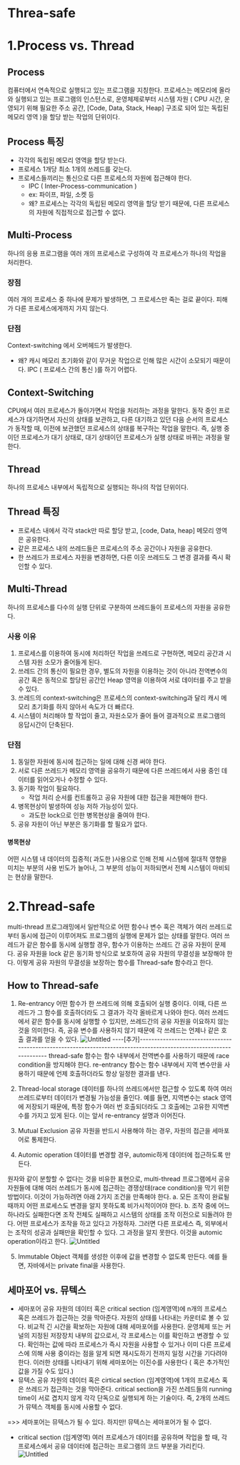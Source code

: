  # Threa-safe

 # 1.Process vs. Thread
 ## Process
 컴퓨터에서 연속적으로 실행되고 있는 프로그램을 지칭한다. 프로세스는 메모리에 올라와 실행되고 있는 프로그램의 인스턴스로, 운영체제로부터 시스템 자원 ( CPU 시간, 운영되기 위해 필요한 주소 공간, [Code, Data, Stack, Heap] 구조로 되어 있는 독립된 메모리 영역 )을 할당 받는 작업의 단위이다.

## Process 특징
* 각각의 독립된 메모리 영역을 할당 받는다.
* 프로세스 1개당 최소 1개의 쓰레드를 갖는다.
* 프로세스들끼리는 통신으로 다른 프로세스의 자원에 접근해야 한다. 
    * IPC ( Inter-Process-communication )
    * ex: 파이프, 파일, 소켓 등
    * 왜? 프로세스는 각각의 독립된 메모리 영역을 할당 받기 때문에, 다른 프로세스의 자원에 직접적으로 접근할 수 없다.

## Multi-Process
하나의 응용 프로그램을 여러 개의 프로세스로 구성하여 각 프로세스가 하나의 작업을 처리한다.

### 장점
여러 개의 프로세스 중 하나에 문제가 발생하면, 그 프로세스만 죽는 걸로 끝이다. 피해가 다른 프로세스에게까지 가지 않는다.

### 단점
Context-switching 에서 오버헤드가 발생한다.
* 왜?
    캐시 메모리 초기화와 같이 무거운 작업으로 인해 많은 시간이 소모되기 때문이다.
IPC ( 프로세스 간의 통신 )를 하기 어렵다.

## Context-Switching
CPU에서 여러 프로세스가 돌아가면서 작업을 처리하는 과정을 말한다.
동작 중인 프로세스가 대기하면서 자신의 상태를 보관하고, 다른 대기하고 있던 다음 순서의 프로세스가 동작할 때, 이전에 보관했던 프로세스의 상태를 복구하는 작업을 말한다.
즉, 실행 중이던 프로세스가 대기 상태로, 대기 상태이던 프로세스가 실행 상태로 바뀌는 과정을 말한다.

## Thread
하나의 프로세스 내부에서 독립적으로 실행되는 하나의 작업 단위이다.

## Thread 특징
* 프로세스 내에서 각각 stack만 따로 할당 받고, [code, Data, heap] 메모리 영역은 공유한다.
* 같은 프로세스 내의 쓰레드들은 프로세스의 주소 공간이나 자원을 공유한다.
* 한 쓰레드가 프로세스 자원을 변경하면, 다른 이웃 쓰레드도 그 변경 결과를 즉시 확인할 수 있다.

## Multi-Thread
하나의 프로세스를 다수의 실행 단위로 구분하여 쓰레드들이 프로세스의 자원을 공유한다.

### 사용 이유
1. 프로세스를 이용하여 동시에 처리하던 작업을 쓰레드로 구현하면, 메모리 공간과 시스템 자원 소모가 줄어들게 된다.
2. 쓰레드 간의 통신이 필요한 경우, 별도의 자원을 이용하는 것이 아니라 전역변수의 공간 혹은 동적으로 할당된 공간인 Heap 영역을 이용하여 서로 데이터를 주고 받을 수 있다.
3. 쓰레드의 context-switching은 프로세스의 context-switching과 달리 캐시 메모리 초기화를 하지 않아서 속도가 더 빠르다.
4. 시스템이 처리해야 할 작업이 줄고, 자원소모가 줄어 들어 결과적으로 프로그램의 응답시간이 단축된다.

### 단점
1. 동일한 자원에 동시에 접근하는 일에 대해 신경 써야 한다.
2. 서로 다른 쓰레드가 메모리 영역을 공유하기 때문에 다른 쓰레드에서 사용 중인 데이터를 읽어오거나 수정할 수 있다.
3. 동기화 작업이 필요하다.
    * 작업 처리 순서를 컨트롤하고 공유 자원에 대한 접근을 제한해야 한다.
4. 병목현상이 발생하여 성능 저하 가능성이 있다.
    * 과도한 lock으로 인한 병목현상을 줄여야 한다.
5. 공유 자원이 아닌 부분은 동기화를 할 필요가 없다.

#### 병목현상
어떤 시스템 내 데이터의 집중적( 과도한 )사용으로 인해 전체 시스템에 절대적 영향을 미치는 부분의 사용 빈도가 늘어나, 그 부분의 성능이 저하되면서 전체 시스템이 마비되는 현상을 말한다.

# 2.Thread-safe
multi-thread 프로그래밍에서 일반적으로 어떤 함수나 변수 혹은 객체가 여러 쓰레드로부터 동시에 접근이 이루어져도 프로그램의 실행에 문제가 없는 상태를 말한다.
여러 쓰레드가 같은 함수를 동시에 실행할 경우, 함수가 이용하는 쓰레드 간 공유 자원이 문제다. 공유 자원을 lock 같은 동기화 방식으로 보호하여 공유 자원의 무결성을 보장해야 한다. 이렇게 공유 자원의 무결성을 보장하는 함수를 Thread-safe 함수라고 한다.

## How to Thread-safe 
1. Re-entrancy
어떤 함수가 한 쓰레드에 의해 호출되어 실행 중이다. 이때, 다른 쓰레드가 그 함수를 호출하더라도 그 결과가 각각 올바르게 나와야 한다.
여러 쓰레드에서 같은 함수를 동시에 실행할 수 있지만, 쓰레드간의 공유 자원을 이요하지 않는 것을 의미한다. 즉, 공유 변수를 사용하지 않기 때문에 각 쓰레드는 언제나 같은 호출 결과를 얻을 수 있다.
![Untitled](http://ssup2.tistory.com/entry/Threadsafe-%ED%95%A8%EC%88%98-Reentrant-%ED%95%A8%EC%88%98)
 ----[추가]--------------------------------------------------------------------------------------------------------------------
    thread-safe 함수는 함수 내부에서 전역변수를 사용하기 때문에 race condition을 방지해야 한다. re-entrancy 함수는 함수 내부에서 지역 변수만을 사용하기 때문에 언제 호출하더라도 항상 일정한 결과를 낸다.

2. Thread-local storage
데이터를 하나의 쓰레드에서만 접근할 수 있도록 하여 여러 쓰레드로부터 데이터가 변경될 가능성을 줄인다. 예를 들면, 지역변수는 stack 영역에 저장되기 때문에, 특정 함수가 여러 번 호출되더라도 그 호출에는 고유한 지역변수를 가지고 있게 된다. 이는 앞서 re-entrancy 설명과 이어진다.

3. Mutual Exclusion
공유 자원을 반드시 사용해야 하는 경우, 자원의 접근을 세마포어로 통제한다.

4. Automic operation
데이터를 변경할 경우, automic하게 데이터에 접근하도록 만든다.

원자와 같이 분할할 수 없다는 것을 비유한 표현으로, multi-thread 프로그램에서 공유 자원들에 대해 여러 쓰레드가 동시에 접근하는 경쟁상태(race condition)을 막기 위한 방법이다.
이것이 가능하려면 아래 2가지 조건을 만족해야 한다.
    a. 모든 조작이 완료될 때까지 어떤 프로세스도 변경을 알지 못하도록 비가시적이어야 한다.
    b. 조작 중에 어느 하나라도 실패한다면 조작 전체도 실패하고 시스템의 상태를 조작 이전으로 되돌려야 한다.
어떤 프로세스가 조작을 하고 있다고 가정하자. 그러면 다른 프로세스 즉, 외부에서는 조작의 성공과 실패만을 확인할 수 있다. 그 과정을 알지 못한다. 이것을 automic operation이라고 한다.
![Untitled](https://vaert.tistory.com/39)

5. Immutable Object
객체를 생성한 이후에 값을 변경할 수 없도록 만든다.
예를 들면, 자바에서는 private final을 사용한다.

## 세마포어 vs. 뮤텍스
* 세마포어
공유 자원의 데이터 혹은 critical section (임계영역)에 n개의 프로세스 혹은 쓰레드가 접근하는 것을 막아준다.
자원의 상태를 나타내는 카운터로 볼 수 있다. 
비교적 긴 시간을 확보하는 자원에 대해 세마포어를 사용한다.
운영체제 또는 커널의 지정된 저장장치 내부의 값으로서, 각 프로세스는 이를 확인하고 변경할 수 있다. 확인하는 값에 따라 프로세스가 즉시 자원을 사용할 수 있거나 이미 다른 프로세스에 의해 사용 중이라는 점을 알게 되면 재시도하기 전까지 일정 시간을 기다려야 한다. 이러한 상태를 나타내기 위해 세마포어는 이진수를 사용한다 ( 혹은 추가적인 값을 가질 수도 있다.) 
* 뮤텍스
공유 자원의 데이터 혹은 cirtical section (임계영역)에 1개의 프로세스 혹은 쓰레드가 접근하는 것을 막아준다.
critical section을 가진 쓰레드들의 running time이 서로 겹치지 않게 각각 단독으로 실행되게 하는 기술이다. 즉, 2개의 쓰레드가 뮤텍스 객체를 동시에 사용할 수 없다. 

=>> 세마포어는 뮤텍스가 될 수 있다. 하지만! 뮤텍스는 세마포어가 될 수 없다.
* critical section (임계영역)
여러 프로세스가 데이터를 공유하며 작업을 할 때, 각 프로세스에서 공유 데이터에 접근하는 프로그램의 코드 부분을 가리킨다.
![Untitled](https://jwprogramming.tistory.com/13)

